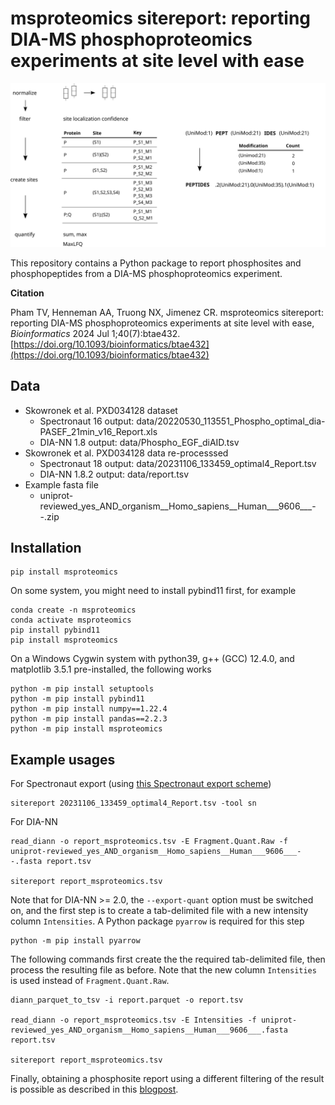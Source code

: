 # msproteomics sitereport: reporting DIA-MS phosphoproteomics experiments at site level with ease

![sitereport](images/sitereport.svg)

This repository contains a Python package to report phosphosites and phosphopeptides from a DIA-MS phosphoproteomics experiment.

**Citation**

Pham TV, Henneman AA, Truong NX, Jimenez CR. msproteomics sitereport: reporting DIA-MS phosphoproteomics experiments at site level with ease, _Bioinformatics_ 2024 Jul 1;40(7):btae432.
[https://doi.org/10.1093/bioinformatics/btae432](https://doi.org/10.1093/bioinformatics/btae432)


## Data

* Skowronek et al. PXD034128 dataset
  * Spectronaut 16 output: data/20220530_113551_Phospho_optimal_dia-PASEF_21min_v16_Report.xls
  * DIA-NN 1.8 output: data/Phospho_EGF_diAID.tsv
* Skowronek et al. PXD034128 data re-processsed
  * Spectronaut 18 output: data/20231106_133459_optimal4_Report.tsv
  * DIA-NN 1.8.2 output: data/report.tsv
* Example fasta file
  * uniprot-reviewed_yes_AND_organism__Homo_sapiens__Human___9606___--.zip

## Installation

```
pip install msproteomics
```

On some system, you might need to install pybind11 first, for example

```
conda create -n msproteomics
conda activate msproteomics
pip install pybind11
pip install msproteomics
```

On a Windows Cygwin system with python39, g++ (GCC) 12.4.0, and matplotlib 3.5.1 pre-installed, the following works

```
python -m pip install setuptools
python -m pip install pybind11
python -m pip install numpy==1.22.4 
python -m pip install pandas==2.2.3
python -m pip install msproteomics
```

## Example usages

For Spectronaut export (using [this Spectronaut export scheme](https://zenodo.org/records/11494771/files/ptm.rs?download=1))

```
sitereport 20231106_133459_optimal4_Report.tsv -tool sn
```

For DIA-NN

```
read_diann -o report_msproteomics.tsv -E Fragment.Quant.Raw -f uniprot-reviewed_yes_AND_organism__Homo_sapiens__Human___9606___--.fasta report.tsv

sitereport report_msproteomics.tsv
```

Note that for DIA-NN >= 2.0, the `--export-quant` option must be switched on, and the first step is to create a tab-delimited file with a new intensity column `Intensities`. A Python package `pyarrow` is required for this step

```
python -m pip install pyarrow
```

The following commands first create the the required tab-delimited file, then process the resulting file as before. Note that the new column `Intensities` is used instead of `Fragment.Quant.Raw`.

```
diann_parquet_to_tsv -i report.parquet -o report.tsv

read_diann -o report_msproteomics.tsv -E Intensities -f uniprot-reviewed_yes_AND_organism__Homo_sapiens__Human___9606___.fasta report.tsv

sitereport report_msproteomics.tsv
```

Finally, obtaining a phosphosite report using a different filtering of the result is possible as described in this [blogpost](https://digitalbiologylab.github.io/posts/250310-phospho-dia/).